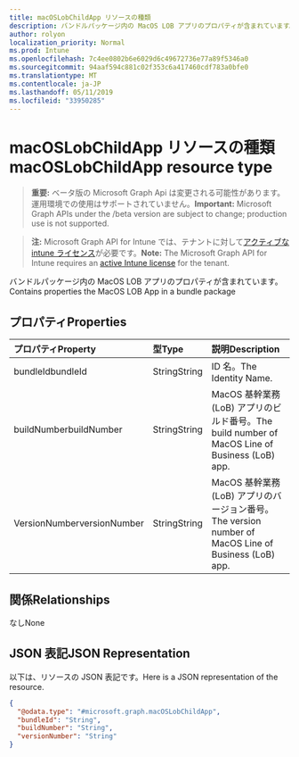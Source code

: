 ```yaml
---
title: macOSLobChildApp リソースの種類
description: バンドルパッケージ内の MacOS LOB アプリのプロパティが含まれています。
author: rolyon
localization_priority: Normal
ms.prod: Intune
ms.openlocfilehash: 7c4ee0802b6e6029d6c49672736e77a89f5346a0
ms.sourcegitcommit: 94aaf594c881c02f353c6a417460cdf783a0bfe0
ms.translationtype: MT
ms.contentlocale: ja-JP
ms.lasthandoff: 05/11/2019
ms.locfileid: "33950285"
---
```

# <a name="macoslobchildapp-resource-type"></a><span data-ttu-id="3f829-103">macOSLobChildApp リソースの種類</span><span class="sxs-lookup"><span data-stu-id="3f829-103">macOSLobChildApp resource type</span></span>

> <span data-ttu-id="3f829-104">**重要:** ベータ版の Microsoft Graph Api は変更される可能性があります。運用環境での使用はサポートされていません。</span><span class="sxs-lookup"><span data-stu-id="3f829-104">**Important:** Microsoft Graph APIs under the /beta version are subject to change; production use is not supported.</span></span>

> <span data-ttu-id="3f829-105">**注:** Microsoft Graph API for Intune では、テナントに対して[アクティブな intune ライセンス](https://go.microsoft.com/fwlink/?linkid=839381)が必要です。</span><span class="sxs-lookup"><span data-stu-id="3f829-105">**Note:** The Microsoft Graph API for Intune requires an [active Intune license](https://go.microsoft.com/fwlink/?linkid=839381) for the tenant.</span></span>

<span data-ttu-id="3f829-106">バンドルパッケージ内の MacOS LOB アプリのプロパティが含まれています。</span><span class="sxs-lookup"><span data-stu-id="3f829-106">Contains properties the MacOS LOB App in a bundle package</span></span>

## <a name="properties"></a><span data-ttu-id="3f829-107">プロパティ</span><span class="sxs-lookup"><span data-stu-id="3f829-107">Properties</span></span>
|<span data-ttu-id="3f829-108">プロパティ</span><span class="sxs-lookup"><span data-stu-id="3f829-108">Property</span></span>|<span data-ttu-id="3f829-109">型</span><span class="sxs-lookup"><span data-stu-id="3f829-109">Type</span></span>|<span data-ttu-id="3f829-110">説明</span><span class="sxs-lookup"><span data-stu-id="3f829-110">Description</span></span>|
|:---|:---|:---|
|<span data-ttu-id="3f829-111">bundleId</span><span class="sxs-lookup"><span data-stu-id="3f829-111">bundleId</span></span>|<span data-ttu-id="3f829-112">String</span><span class="sxs-lookup"><span data-stu-id="3f829-112">String</span></span>|<span data-ttu-id="3f829-113">ID 名。</span><span class="sxs-lookup"><span data-stu-id="3f829-113">The Identity Name.</span></span>|
|<span data-ttu-id="3f829-114">buildNumber</span><span class="sxs-lookup"><span data-stu-id="3f829-114">buildNumber</span></span>|<span data-ttu-id="3f829-115">String</span><span class="sxs-lookup"><span data-stu-id="3f829-115">String</span></span>|<span data-ttu-id="3f829-116">MacOS 基幹業務 (LoB) アプリのビルド番号。</span><span class="sxs-lookup"><span data-stu-id="3f829-116">The build number of MacOS Line of Business (LoB) app.</span></span>|
|<span data-ttu-id="3f829-117">VersionNumber</span><span class="sxs-lookup"><span data-stu-id="3f829-117">versionNumber</span></span>|<span data-ttu-id="3f829-118">String</span><span class="sxs-lookup"><span data-stu-id="3f829-118">String</span></span>|<span data-ttu-id="3f829-119">MacOS 基幹業務 (LoB) アプリのバージョン番号。</span><span class="sxs-lookup"><span data-stu-id="3f829-119">The version number of MacOS Line of Business (LoB) app.</span></span>|

## <a name="relationships"></a><span data-ttu-id="3f829-120">関係</span><span class="sxs-lookup"><span data-stu-id="3f829-120">Relationships</span></span>
<span data-ttu-id="3f829-121">なし</span><span class="sxs-lookup"><span data-stu-id="3f829-121">None</span></span>

## <a name="json-representation"></a><span data-ttu-id="3f829-122">JSON 表記</span><span class="sxs-lookup"><span data-stu-id="3f829-122">JSON Representation</span></span>
<span data-ttu-id="3f829-123">以下は、リソースの JSON 表記です。</span><span class="sxs-lookup"><span data-stu-id="3f829-123">Here is a JSON representation of the resource.</span></span>
<!-- {
  "blockType": "resource",
  "@odata.type": "microsoft.graph.macOSLobChildApp"
}
-->
``` json
{
  "@odata.type": "#microsoft.graph.macOSLobChildApp",
  "bundleId": "String",
  "buildNumber": "String",
  "versionNumber": "String"
}
```




